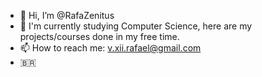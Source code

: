 - 👋 Hi, I’m @RafaZenitus
- 🌱 I'm currently studying Computer Science, here are my projects/courses done in my free time.
- 📫 How to reach me: v.xii.rafael@gmail.com
- 🇧🇷


<!---
RafaZenitus/RafaZenitus is a ✨ special ✨ repository because its `README.md` (this file) appears on your GitHub profile.
You can click the Preview link to take a look at your changes.
--->

